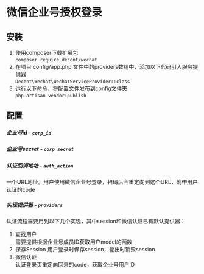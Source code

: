 # 微信企业号授权登录
## 安装
1. 使用composer下载扩展包  
  `composer require decent/wechat`
2. 在项目 config/app.php 文件中的providers数组中，添加以下代码引入服务提供器  
  `Decent\Wechat\WechatServiceProvider::class`
3. 运行以下命令，将配置文件发布到config文件夹    
  `php artisan vendor:publish`  
  
## 配置  
#####  企业号id - `corp_id`  
#####  企业号secret - `corp_secret`
#####  认证回调地址 - `auth_action`  
一个URL地址。用户使用微信企业号登录，扫码后会重定向到这个URL，附带用户认证的code  
#####  实现提供器 - `providers`  
认证流程需要用到以下几个实现，其中session和微信认证已有默认提供器：  
1. 查找用户  
   需要提供根据企业号成员ID获取用户model的函数
2. 保存Session
   用户登录时保存session，登出时销毁session
3. 微信认证  
   认证登录页重定向回来的code，获取企业号用户ID
